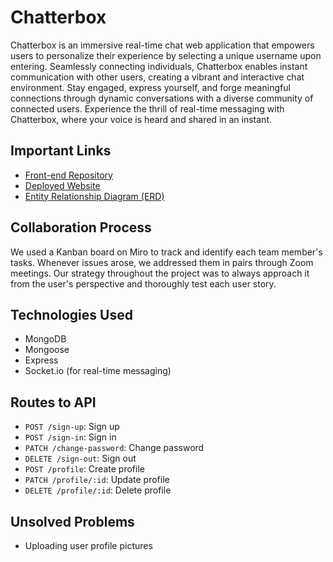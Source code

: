 # Chatterbox

Chatterbox is an immersive real-time chat web application that empowers users to personalize their experience by selecting a unique username upon entering. Seamlessly connecting individuals, Chatterbox enables instant communication with other users, creating a vibrant and interactive chat environment. Stay engaged, express yourself, and forge meaningful connections through dynamic conversations with a diverse community of connected users. Experience the thrill of real-time messaging with Chatterbox, where your voice is heard and shared in an instant.

## Important Links

- [Front-end Repository](https://github.com/The-Re-Actors/Chatterbox-client)
- [Deployed Website](https://the-re-actors.github.io/Chatterbox-client/)
- [Entity Relationship Diagram (ERD)](https://imgur.com/0Iwy2xR)

## Collaboration Process

We used a Kanban board on Miro to track and identify each team member's tasks. Whenever issues arose, we addressed them in pairs through Zoom meetings. Our strategy throughout the project was to always approach it from the user's perspective and thoroughly test each user story.

## Technologies Used

- MongoDB
- Mongoose
- Express
- Socket.io (for real-time messaging)

## Routes to API

- `POST /sign-up`: Sign up
- `POST /sign-in`: Sign in
- `PATCH /change-password`: Change password
- `DELETE /sign-out`: Sign out
- `POST /profile`: Create profile
- `PATCH /profile/:id`: Update profile
- `DELETE /profile/:id`: Delete profile

## Unsolved Problems

- Uploading user profile pictures
